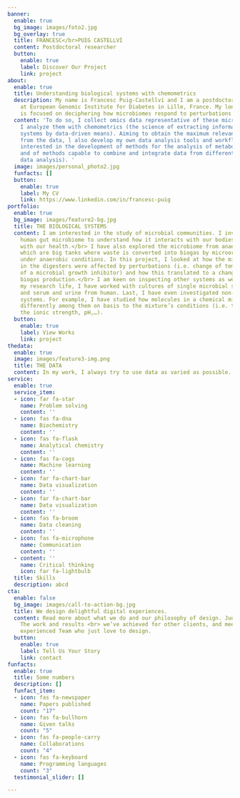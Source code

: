 ```yaml
---
banner:
  enable: true
  bg_image: images/foto2.jpg
  bg_overlay: true
  title: FRANCESC</br>PUIG CASTELLVÍ
  content: Postdoctoral researcher
  button:
    enable: true
    label: Discover Our Project
    link: project
about:
  enable: true
  title: Understanding biological systems with chemometrics
  description: My name is Francesc Puig-Castellví and I am a postdoctoral researcher
    at European Genomic Institute for Diabetes in Lille, France. My long-term research
    is focused on deciphering how microbiomes respond to perturbations of any kind.
  content: 'To do so, I collect omics data representative of these microbiomes and
    I analyze them with chemometrics (the science of extracting information from chemical
    systems by data-driven means). Aiming to obtain the maximum relevant information
    from the data, l also develop my own data analysis tools and workflows. I am particularly
    interested in the development of methods for the analysis of metabolomics data,
    and of methods capable to combine and integrate data from different sources (multi-omics
    data analysis). '
  image: images/personal_photo2.jpg
  funfacts: []
  button:
    enable: true
    label: My CV
    link: https://www.linkedin.com/in/francesc-puig
portfolio:
  enable: true
  bg_image: images/feature2-bg.jpg
  title: THE BIOLOGICAL SYSTEMS
  content: I am interested in the study of microbial communities. I investigate the
    human gut microbiome to understand how it interacts with our bodies and, in consequence,
    with our health.</br> I have also explored the microbiome from anaerobic digesters,
    which are big tanks where waste is converted into biogas by microorganisms living
    under anaerobic conditions. In this project, I looked at how the microorganisms
    in the digesters were affected by perturbations (i.e. change of temperature, presence
    of a microbial growth inhibitor) and how this translated to a change in the digesters’
    biogas production.</br> I am keen on inspecting other systems as well. During
    my research life, I have worked with cultures of single microbial species, fish,
    and serum and urine from human. Last, I have even investigated non-biological
    systems. For example, I have studied how molecules in a chemical mixture interacted
    differently among them on basis to the mixture’s conditions (i.e. the effect of
    the ionic strength, pH,…).
  button:
    enable: true
    label: View Works
    link: project
thedata:
  enable: true
  image: images/feature3-img.png
  title: THE DATA
  content: In my work, I always try to use data as varied as possible. I have invsetigated data obtained with very different analytical platforms, mainly multivariate data (NMR spectroscopy, HPLC-MS, GC-MS, 16S rRNA sequencing, metagenomics, NIR hyperspectral imaging, 3D EEM fluorescence) but also univariate (pH, temperature, DOC, COD, NH4 concentration…). Most of the data I used was acquired by myself, except for some collaboration studies.
service:
  enable: true
  service_item:
  - icon: far fa-star
    name: Problem solving
    content: ''
  - icon: fas fa-dna
    name: Biochemistry
    content: ''
  - icon: fas fa-flask
    name: Analytical chemistry
    content: ''
  - icon: fas fa-cogs
    name: Machine learning
    content: ''
  - icon: far fa-chart-bar
    name: Data visualization
    content: ''
  - icon: far fa-chart-bar
    name: Data visualization
    content: ''
  - icon: fas fa-broom
    name: Data cleaning
    content: ''
  - icon: fas fa-microphone
    name: Communication
    content: ''
  - content: ''
    name: Critical thinking
    icon: far fa-lightbulb
  title: Skills
  description: abcd
cta:
  enable: false
  bg_image: images/call-to-action-bg.jpg
  title: We design delightful digital experiences.
  content: Read more about what we do and our philosophy of design. Judge for yourself
    The work and results <br> we’ve achieved for other clients, and meet our highly
    experienced Team who just love to design.
  button:
    enable: true
    label: Tell Us Your Story
    link: contact
funfacts:
  enable: true
  title: Some numbers
  description: []
  funfact_item:
  - icon: fas fa-newspaper
    name: Papers published
    count: "17"
  - icon: fas fa-bullhorn
    name: Given talks
    count: "5"
  - icon: fas fa-people-carry
    name: Collaborations
    count: "4"
  - icon: fas fa-keyboard
    name: Programming languages
    count: "3"
  testimonial_slider: []

---
```

